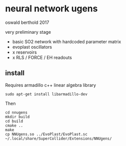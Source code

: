 
# neural network ugens

oswald berthold 2017

very preliminary stage

 - basic SO2 network with hardcoded parameter matrix
 - evoplast oscillators
 - x reservoirs
 - x RLS / FORCE / EH readouts

## install

Requires armadillo c++ linear algebra library

    sudo apt-get install libarmadillo-dev

Then 

    cd nnugens
    mkdir build
    cd build
    cmake ..
    make
    cp NNUgens.so ../EvoPlast/EvoPlast.sc ~/.local/share/SuperCollider/Extensions/NNUgens/
